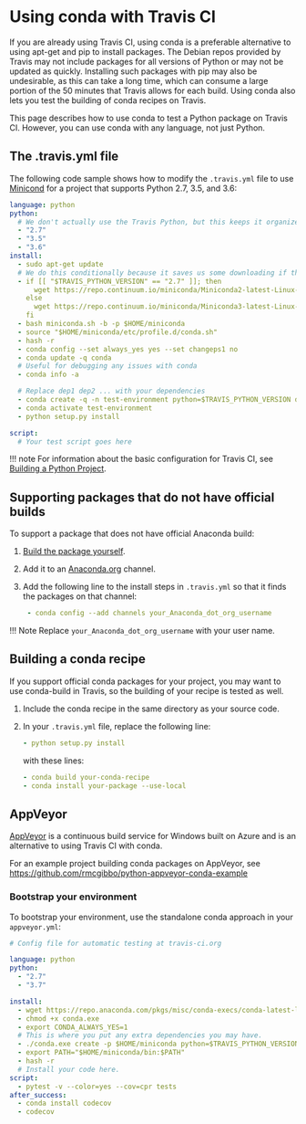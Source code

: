# Using conda with Travis CI

If you are already using Travis CI, using conda is a preferable
alternative to using apt-get and pip to install packages. The Debian
repos provided by Travis may not include packages for all versions of
Python or may not be updated as quickly. Installing such packages with
pip may also be undesirable, as this can take a long time, which can
consume a large portion of the 50 minutes that Travis allows for each
build. Using conda also lets you test the building of conda recipes on
Travis.

This page describes how to use conda to test a Python package on Travis
CI. However, you can use conda with any language, not just Python.

## The .travis.yml file

The following code sample shows how to modify the `.travis.yml` file to
use [Minicond](https://docs.conda.io/en/latest/miniconda.html) for a project that supports Python 2.7, 3.5, and 3.6:

``` yaml
language: python
python:
  # We don't actually use the Travis Python, but this keeps it organized.
  - "2.7"
  - "3.5"
  - "3.6"
install:
  - sudo apt-get update
  # We do this conditionally because it saves us some downloading if the version is the same.
  - if [[ "$TRAVIS_PYTHON_VERSION" == "2.7" ]]; then
      wget https://repo.continuum.io/miniconda/Miniconda2-latest-Linux-x86_64.sh -O miniconda.sh;
    else
      wget https://repo.continuum.io/miniconda/Miniconda3-latest-Linux-x86_64.sh -O miniconda.sh;
    fi
  - bash miniconda.sh -b -p $HOME/miniconda
  - source "$HOME/miniconda/etc/profile.d/conda.sh"
  - hash -r
  - conda config --set always_yes yes --set changeps1 no
  - conda update -q conda
  # Useful for debugging any issues with conda
  - conda info -a

  # Replace dep1 dep2 ... with your dependencies
  - conda create -q -n test-environment python=$TRAVIS_PYTHON_VERSION dep1 dep2 ...
  - conda activate test-environment
  - python setup.py install

script:
  # Your test script goes here
```

!!! note
    For information about the basic configuration for Travis CI, see [Building a Python Project](http://docs.travis-ci.com/user/languages/python/#Examples).


## Supporting packages that do not have official builds

To support a package that does not have official Anaconda build:

1.  [Build the package yourself](build-pkgs.md).
2.  Add it to an [Anaconda.org](http://Anaconda.org) channel.
3.  Add the following line to the install steps in `.travis.yml` so that
    it finds the packages on that channel:

    ``` yaml
     - conda config --add channels your_Anaconda_dot_org_username
    ```

!!! Note
    Replace `your_Anaconda_dot_org_username` with your user name.

## Building a conda recipe

If you support official conda packages for your project, you may want to
use conda-build in Travis, so the building of your recipe is tested as
well.

1.  Include the conda recipe in the same directory as your source code.
2.  In your `.travis.yml` file, replace the following line:

    ``` yaml
    - python setup.py install
    ```

    with these lines:

    ```  yaml
    - conda build your-conda-recipe
    - conda install your-package --use-local
    ```

## AppVeyor

[AppVeyor](http://www.appveyor.com/) is a continuous build service for
Windows built on Azure and is an alternative to using Travis CI with
conda.

For an example project building conda packages on AppVeyor, see
<https://github.com/rmcgibbo/python-appveyor-conda-example>

### Bootstrap your environment

To bootstrap your environment, use the standalone conda approach in your
`appveyor.yml`:

```  yaml
# Config file for automatic testing at travis-ci.org

language: python
python:
  - "2.7"
  - "3.7"

install:
  - wget https://repo.anaconda.com/pkgs/misc/conda-execs/conda-latest-linux-64.exe -O conda.exe
  - chmod +x conda.exe
  - export CONDA_ALWAYS_YES=1
  # This is where you put any extra dependencies you may have.
  - ./conda.exe create -p $HOME/miniconda python=$TRAVIS_PYTHON_VERSION conda conda-build pytest six pytest-cov pytest-mock
  - export PATH="$HOME/miniconda/bin:$PATH"
  - hash -r
  # Install your code here.
script:
  - pytest -v --color=yes --cov=cpr tests
after_success:
  - conda install codecov
  - codecov
```
